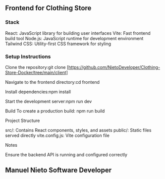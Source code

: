 ## Frontend for Clothing Store

### Stack

React: JavaScript library for building user interfaces
Vite: Fast frontend build tool
Node.js: JavaScript runtime for development environment
Tailwind CSS: Utility-first CSS framework for styling

### Setup Instructions

Clone the repository:git clone [https://github.com/NietoDeveloper/Clothing-Store-Docker/tree/main/client]


Navigate to the frontend directory:cd frontend


Install dependencies:npm install


Start the development server:npm run dev

Build
To create a production build:
npm run build

Project Structure

src/: Contains React components, styles, and assets
public/: Static files served directly
vite.config.js: Vite configuration file

Notes

Ensure the backend API is running and configured correctly

## Manuel Nieto Software Developer
